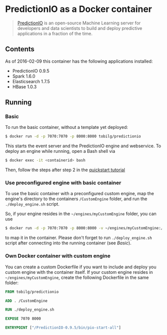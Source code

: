 # PredictionIO as a Docker container

> [PredictionIO](https://prediction.io) is an open-source Machine Learning
server for developers and data scientists to build and deploy predictive
applications in a fraction of the time.

## Contents
As of 2016-02-09 this container has the following applications installed:
* PredictionIO 0.9.5
* Spark 1.6.0
* Elasticsearch 1.7.5
* HBase 1.0.3

## Running

### Basic
To run the basic container, without a template yet deployed:
```Bash
$ docker run -d -p 7070:7070 -p 8000:8000 tobilg/predictionio
```
This starts the event server and the PredictionIO engine and webservice. To deploy an engine while running, open a Bash shell via

```Bash
$ docker exec -it <containerid> bash
```

Then, follow the steps after step 2 in the [quickstart tutorial](https://docs.prediction.io/templates/recommendation/quickstart/#2.-create-a-new-engine-from-an-engine-template)

### Use preconfigured engine with basic container
To use the basic container with a preconfigured custom engine, map the engine's directory to the containers `/CustomEngine` folder, and run the `./deploy_engine.sh` script.

So, if your engine resides in the `~/engines/myCustomEngine` folder, you can use

```Bash
$ docker run -d -p 7070:7070 -p 8000:8000 -v ~/engines/myCustomEngine:/CustomEngine tobilg/predictionio
```
to map it in the container. Please don't forget to run `./deploy_engine.sh` script after connecting into the running container (see *Basic*).

### Own Docker container with custom engine
You can create a custom Dockerfile if you want to include and deploy you custom engine with the container itself. If your custom engine resides in `~/engines/myCustomEngine`, create the following Dockerfile in the same folder:

```Dockerfile
FROM tobilg/predictionio

ADD . /CustomEngine

RUN ./deploy_engine.sh

EXPOSE 7070 8000

ENTRYPOINT ["/PredictionIO-0.9.5/bin/pio-start-all"]
```